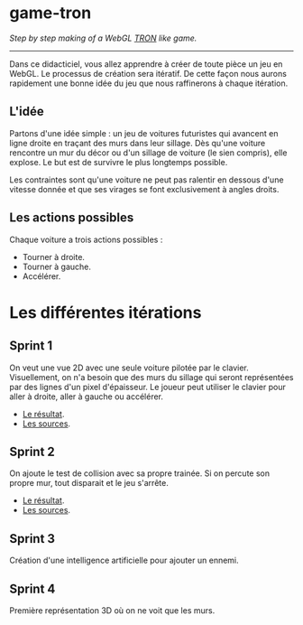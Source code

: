 # game-tron
_Step by step making of a WebGL [TRON](https://fr.wikipedia.org/wiki/Tron) like game._

----

Dans ce didacticiel, vous allez apprendre à créer de toute pièce un jeu en WebGL.
Le processus de création sera itératif. De cette façon nous aurons rapidement
une bonne idée du jeu que nous raffinerons à chaque itération.

## L'idée

Partons d'une idée simple : un jeu de voitures futuristes qui avancent en ligne
droite en traçant des murs dans leur sillage.
Dès qu'une voiture rencontre un mur du décor ou d'un sillage de voiture (le sien
compris), elle explose. Le but est de survivre le plus longtemps possible.

Les contraintes sont qu'une voiture ne peut pas ralentir en dessous d'une vitesse
donnée et que ses virages se font exclusivement à angles droits.

## Les actions possibles

Chaque voiture a trois actions possibles :
* Tourner à droite.
* Tourner à gauche.
* Accélérer.

# Les différentes itérations

## Sprint 1

On veut une vue 2D avec une seule voiture pilotée par le clavier. Visuellement, on n'a besoin que des murs du sillage qui seront représentées par des lignes d'un pixel d'épaisseur. Le joueur peut utiliser le clavier pour aller à droite, aller à gauche  ou accélérer.

* [Le résultat](https://tolokoban.github.io/game-tron/s1.html).
* [Les sources](https://github.com/tolokoban/game-tron/tree/master/src/mod/s1).

## Sprint 2

On ajoute le test de collision avec sa propre trainée. Si on percute son propre mur, tout disparait et le jeu s'arrête.

* [Le résultat](https://tolokoban.github.io/game-tron/s2.html).
* [Les sources](https://github.com/tolokoban/game-tron/tree/master/src/mod/s2).

## Sprint 3

Création d'une intelligence artificielle pour ajouter un ennemi.

## Sprint 4

Première représentation 3D où on ne voit que les murs.
